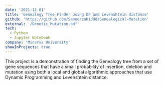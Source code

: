 ```yaml
---
date: '2021-12-01'
title: 'Genealogy Tree Finder using DP and Levenshtein distance'
github: 'https://github.com/Sameerzahiddd/Genealogical-Mutation'
external: '/Genetic_Mutation.pdf'
tech:
  - Python
  - Jupyter Notebook
company: 'Minerva University'
showInProjects: true
---
```


This project is a demonstration of finding the Genealogy tree from a set of gene sequences that have a small probability of insertion, deletion and mutation using both a local and global algorithmic approaches that use Dynamic Programming and Levenshtein distance.
